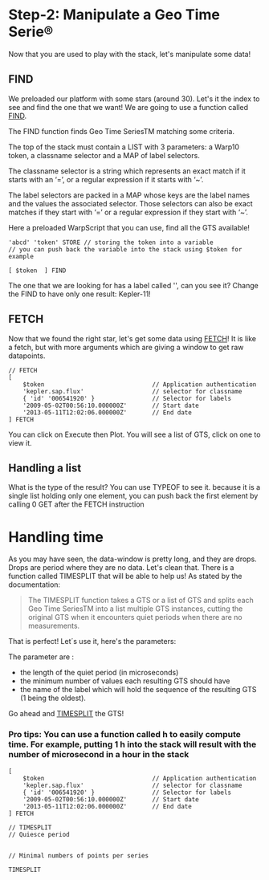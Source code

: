 # Step-2: Manipulate a Geo Time Serie®

Now that you are used to play with the stack, let's manipulate some data!

## FIND

We preloaded our platform with some stars (around 30). Let's it the index to see and find the one that we want! We are going to use a function called [FIND](http://www.warp10.io/reference/functions/function_FIND/).

The FIND function finds Geo Time SeriesTM matching some criteria.

The top of the stack must contain a LIST with 3 parameters: a Warp10 token, a classname selector and a MAP of label selectors.

The classname selector is a string which represents an exact match if it starts with an ‘=’, or a regular expression if it starts with ‘~’.

The label selectors are packed in a MAP whose keys are the label names and the values the associated selector. Those selectors can also be exact matches if they start with ‘=’ or a regular expression if they start with ‘~’.

Here a preloaded WarpScript that you can use, find all the GTS available!

```
'abcd' 'token' STORE // storing the token into a variable
// you can push back the variable into the stack using $token for example

[ $token  ] FIND 
```

The one that we are looking for has a label called '', can you see it? Change the FIND to have only one result: Kepler-11!

## FETCH 

Now that we found the right star, let's get some data using [FETCH](http://www.warp10.io/reference/functions/function_FETCH/)! It is like a fetch, but with more arguments which are giving a window to get raw datapoints.

```
// FETCH
[ 
	$token 								// Application authentication
	'kepler.sap.flux' 					// selector for classname
    { 'id' '006541920' }            	// Selector for labels
	'2009-05-02T00:56:10.000000Z' 		// Start date
	'2013-05-11T12:02:06.000000Z' 		// End date
] FETCH
```

You can click on Execute then Plot. You will see a list of GTS, click on one to view it.

## Handling a list 

What is the type of the result? You can use TYPEOF to see it. because it is a single list holding only one element, you can push back the first element by calling 0 GET after the FETCH instruction

# Handling time 

As you may have seen, the data-window is pretty long, and they are drops. Drops are period where they are no data. Let's clean that. There is a function called TIMESPLIT that will be able to help us! As stated by the documentation:

> The TIMESPLIT function takes a GTS or a list of GTS and splits each Geo Time SeriesTM into a list multiple GTS instances, cutting the original GTS when it encounters quiet periods when there are no measurements.

That is perfect! Let´s use it, here's the parameters:

The parameter are :

* the length of the quiet period (in microseconds)
* the minimum number of values each resulting GTS should have
* the name of the label which will hold the sequence of the resulting GTS (1 being the oldest).

Go ahead and [TIMESPLIT](http://www.warp10.io/reference/functions/function_TIMESPLIT/) the GTS! 

### Pro tips: You can use a function called h to easily compute time. For example, putting 1 h into the stack will result with the number of microsecond in a hour in the stack

```
[ 
	$token 								// Application authentication
	'kepler.sap.flux' 					// selector for classname
    { 'id' '006541920' }            	// Selector for labels
	'2009-05-02T00:56:10.000000Z' 		// Start date
	'2013-05-11T12:02:06.000000Z' 		// End date
] FETCH

// TIMESPLIT
// Quiesce period


// Minimal numbers of points per series 

TIMESPLIT
```

